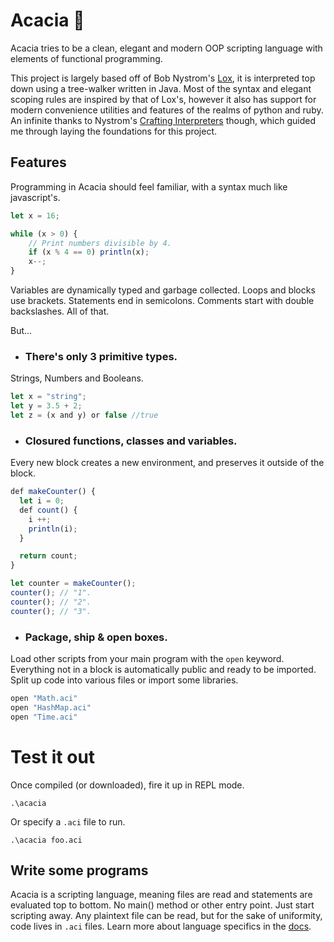 # Acacia 🌱
Acacia tries to be a clean, elegant and modern OOP scripting language with elements of functional programming.

This project is largely based off of Bob Nystrom's [Lox](https://github.com/munificent/craftinginterpreters), it is interpreted top down using a tree-walker written in Java. Most of the syntax and elegant scoping rules are inspired by that of Lox's, however it also has support for modern convenience utilities and features of the realms of python and ruby. An infinite thanks to Nystrom's [Crafting Interpreters](http://craftinginterpreters.com/) though, which guided me through laying the foundations for this project.

## Features
Programming in Acacia should feel familiar, with a syntax much like javascript's.
```javascript
let x = 16;

while (x > 0) {
    // Print numbers divisible by 4.
    if (x % 4 == 0) println(x);
    x--;
}
```

Variables are dynamically typed and garbage collected. Loops and blocks use brackets. Statements end in semicolons. Comments start with double backslashes. All of that.

But...
* ### There's only 3 primitive types.
Strings, Numbers and Booleans.
```javascript
let x = "string";
let y = 3.5 + 2;
let z = (x and y) or false //true
```

* ### Closured functions, classes and variables.
Every new block creates a new environment, and preserves it outside of the block.
```javascript
def makeCounter() {
  let i = 0;
  def count() {
    i ++;
    println(i);
  }

  return count;
}

let counter = makeCounter();
counter(); // "1".
counter(); // "2".
counter(); // "3".
```

* ### Package, ship & open boxes.
Load other scripts from your main program with the `open` keyword. Everything not in a block is automatically public and ready to be imported. Split up code into various files or import some libraries.
```javascript
open "Math.aci"
open "HashMap.aci"
open "Time.aci"
```

# Test it out
Once compiled (or downloaded), fire it up in REPL mode.
```
.\acacia
```

Or specify a `.aci` file to run.
```
.\acacia foo.aci
```

## Write some programs
Acacia is a scripting language, meaning files are read and statements are evaluated top to bottom. No main() method or other entry point. Just start scripting away. Any plaintext file can be read, but for the sake of uniformity, code lives in `.aci` files.
Learn more about language specifics in the [docs](DOCS.md).
